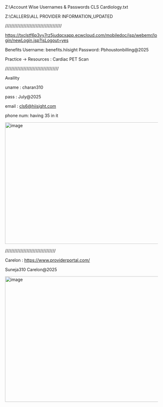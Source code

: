
Z:\Account Wise Usernames & Passwords
CLS Cardiology.txt

Z:\CALLERS\ALL PROVIDER INFORMATION_UPDATED

/////////////////////////////////////

https://txclstf6p3vy7rz5judqcxapp.ecwcloud.com/mobiledoc/jsp/webemr/login/newLogin.jsp?isLogout=yes


Benefits
Username: benefits.hiisight
Password: Pbhoustonbilling@2025

Practice -> Resources : Cardiac PET Scan

///////////////////////////////////

Availity

uname : charan310

pass : July@2025

email : cls6@hiisight.com



phone num: having 35 in it

<img width="675" height="401" alt="image" src="https://github.com/user-attachments/assets/47f1ac5e-0ec9-4d40-b287-a14569cad4cb" />




/////////////////////////////////


Carelon : https://www.providerportal.com/

Suneja310
Carelon@2025


<img width="573" height="414" alt="image" src="https://github.com/user-attachments/assets/08a0efb7-76d2-4d22-b2c8-7ddd49ab3444" />



